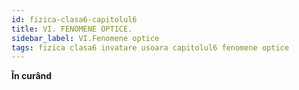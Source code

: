 ```yaml
---
id: fizica-clasa6-capitolul6
title: VI. FENOMENE OPTICE.
sidebar_label: VI.Fenomene optice
tags: fizica clasa6 invatare usoara capitolul6 fenomene optice
---
```


**În curând**